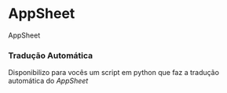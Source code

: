 # AppSheet
AppSheet

### Tradução Automática

Disponibilizo para vocês um script em python que faz a tradução automática do *AppSheet*
